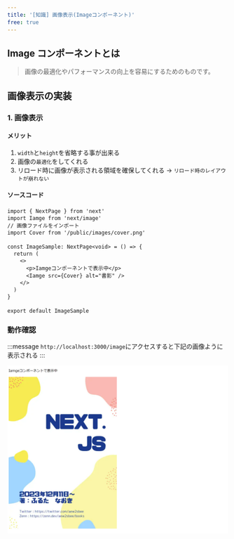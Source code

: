 ```yaml
---
title: '[知識] 画像表示(Imageコンポーネント)'
free: true
---
```


## Image コンポーネントとは

> 画像の最適化やパフォーマンスの向上を容易にするためのものです。

## 画像表示の実装

### 1. 画像表示

#### メリット

1. `width`と`height`を省略する事が出来る
2. 画像の`最適化`をしてくれる
2. リロード時に画像が表示される領域を確保してくれる -> `リロード時のレイアウトが崩れない`

#### ソースコード

```tsx: frontend/src/pages/image.tsx
import { NextPage } from 'next'
import Iamge from 'next/image'
// 画像ファイルをインポート
import Cover from '/public/images/cover.png'

const ImageSample: NextPage<void> = () => {
  return (
    <>
      <p>Iamgeコンポーネントで表示中</p>
      <Iamge src={Cover} alt="書影" />
    </>
  )
}

export default ImageSample

```

### 動作確認

:::message
`http://localhost:3000/image`にアクセスすると下記の画像ように表示される
:::

![nextjs-image-step01](/images/books/nextjs-ts-tutorial/image/nextjs-image-step01.png)
